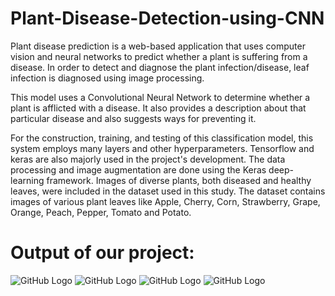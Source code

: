 # Plant-Disease-Detection-using-CNN
Plant disease prediction is a web-based application that uses computer vision and neural networks to predict whether a plant is suffering from a disease. In order to detect and diagnose the plant infection/disease, leaf infection is diagnosed using image processing.

This model uses a Convolutional Neural Network to determine whether a plant is afflicted with a disease. It also provides a description about that particular disease and also suggests ways for preventing it. 

For the construction, training, and testing of this classification model, this system employs many layers and other hyperparameters. 
Tensorflow and keras are also majorly used in the project's development.
The data processing and image augmentation are done using the Keras deep-learning framework. 
Images of diverse plants, both diseased and healthy leaves, were included in the dataset used in this study. 
The dataset contains images of various plant leaves like Apple, Cherry, Corn, Strawberry, Grape, Orange, Peach, Pepper, Tomato and Potato.

# Output of our project:
![GitHub Logo](Plant-Disease-Detection-using-CNN/result_pic_1.jpg) 
![GitHub Logo](Plant-Disease-Detection-using-CNN/result_pic_2.jpg)
![GitHub Logo](Plant-Disease-Detection-using-CNN/result_pic_5.jpg)
![GitHub Logo](Plant-Disease-Detection-using-CNN/result_pic_6.jpg)
